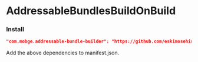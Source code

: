 # AddressableBundlesBuildOnBuild


### Install

```json
"com.mobge.addressable-bundle-builder": "https://github.com/eskimosehir/AddressableBundlesBuildOnBuild.git#package",
```

Add the above dependencies to manifest.json.  
